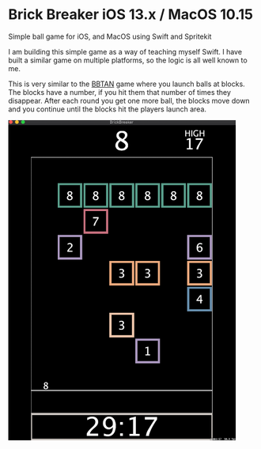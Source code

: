 # Brick Breaker iOS 13.x / MacOS 10.15
Simple ball game for iOS, and MacOS using Swift and Spritekit

I am building this simple game as a way of teaching myself Swift.  I have built a similar game on multiple platforms, so the logic is all well known to me.

This is very similar to the [BBTAN](https://www.youtube.com/watch?v=MNPuYfMe6sw&t=14s) game where you launch balls at blocks.  The blocks have a number, if you hit them that number of times they disappear.  After each round you get one more ball, the blocks move down and you continue until the blocks hit the players launch area.

![MacOS Gameplay](/images/macosgameplay.png)

